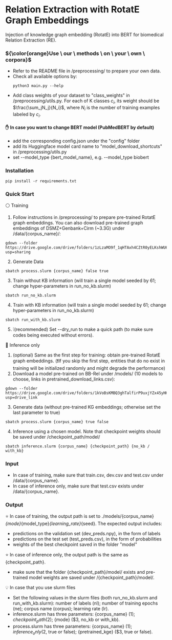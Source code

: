 # Relation Extraction with RotatE Graph Embeddings

Injection of knowledge graph embedding (RotatE) into BERT for biomedical Relation Extraction (RE).

### ${\color{orange}Use \ our \ methods \ on \ your \ own \ corpora}$

- Refer to the README file in /preprocessing/ to prepare your own data.
- Check all available options by:
  ```
  python3 main.py --help
  ```
- Add class weights of your dataset to "class_weights" in /preprocessing/utils.py. For each of K classes $c_i$, its weight should be $\frac{\sum_jN_j}{N_i}$, where $N_i$ is the number of training examples labeled by $c_i$.

#### :raised_hand: In case you want to change BERT model (PubMedBERT by default)

- add the corresponding config.json under the "config" folder
- add its Huggingface model card name to "model_download_shortcuts" in /preprocessing/utils.py
- set --model_type {bert_model_name}, e.g. --model_type biobert

### Installation
```
pip install -r requirements.txt
```

### Quick Start

⚪ Training
1. Follow instructions in /preprocessing/ to prepare pre-trained RotatE graph embeddings. You can also download pre-trained graph embeddings of DSMZ+Genbank+Cirm (~3.3G) under /data/{corpus_name}/:
```
gdown --folder https://drive.google.com/drive/folders/1zLzaMO9f_1qHTAxh4CZtR0yELKshWU6g?usp=sharing
```
2. Generate Data
```
sbatch process.slurm {corpus_name} false true
```
3. Train without KB information (will train a single model seeded by 61; change hyper-parameters in run_no_kb.slurm)
```
sbatch run_no_kb.slurm
```
4. Train with KB information (will train a single model seeded by 61; change hyper-parameters in run_no_kb.slurm)
```
sbatch run_with_kb.slurm
```
5. ❕(recommended) Set --dry_run to make a quick path (to make sure codes being executed without errors).

🔴 Inference only
1. (optional) Same as the first step for training: obtain pre-trained RotatE graph embeddings. (❗If you skip the first step, entities that do no exist in training will be initialized randomly and might degrade the performance)
2. Download a model pre-trained on BB-Rel under /models/ (10 models to choose, links in pretrained_download_links.csv):
```
gdown --folder https://drive.google.com/drive/folders/1kVoBsKMBQ3ghTalfirP9uxjYZx45yHH0?usp=drive_link
```
3. Generate data (without pre-trained KG embeddings; otherwise set the last parameter to true)
```
sbatch process.slurm {corpus_name} true false
```
4. Inference using a chosen model. Note that checkpoint weights should be saved under /checkpoint_path/model/
```
sbatch inference.slurm {corpus_name} {checkpoint_path} {no_kb / with_kb}
``` 

### Input
- In case of training, make sure that train.csv, dev.csv and test.csv under /data/{corpus_name}.
- In case of inference only, make sure that test.csv exists under /data/{corpus_name}.

### Output

:star: In case of training, the output path is set to ./models/{corpus_name}_{mode}_{model_type}_{learning_rate}_{seed}. The expected output includes:
- predictions on the validation set (dev_preds.npy), in the form of labels
- predictions on the test set (test_preds.csv), in the form of probabilities
- weights of the best checkpoint saved in the folder "model"

:star: In case of inference only, the output path is the same as {checkpoint_path}.
- make sure that the folder {checkpoint_path}/model/ exists and pre-trained model weights are saved under /{checkpoint_path}/model/.

:bulb: In case that you use slurm files
- Set the following values in the slurm files (both run_no_kb.slurm and run_with_kb.slurm): number of labels (nl); number of training epochs (ne); corpus name (corpus); learning rate (lr).
- inference.slurm has three parameters: {corpus_name} ($1); {checkpoint_path} ($2); {mode} ($3, no_kb or with_kb).
- process.slurm has three parameters: {corpus_name} ($1); {inference_only} ($2, true or false); {pretrained_kge} ($3, true or false).

